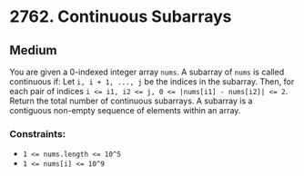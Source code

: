 # 2762. Continuous Subarrays

## Medium

You are given a 0-indexed integer array `nums`. A subarray of `nums` is called continuous if: Let `i, i + 1, ..., j` be
the indices in the subarray. Then, for each pair of indices `i <= i1, i2 <= j, 0 <= |nums[i1] - nums[i2]| <= 2`. Return
the total number of continuous subarrays. A subarray is a contiguous non-empty sequence of elements within an array.

### Constraints:

- `1 <= nums.length <= 10^5`
- `1 <= nums[i] <= 10^9`
